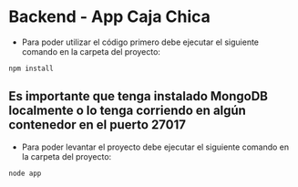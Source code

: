 # Backend - App Caja Chica

- Para poder utilizar el código primero debe ejecutar el siguiente comando en la carpeta del proyecto:
```
npm install
```

## Es importante que tenga instalado MongoDB localmente o lo tenga corriendo en algún contenedor en el puerto 27017

- Para poder levantar el proyecto debe ejecutar el siguiente comando en la carpeta del proyecto: 
```
node app
```